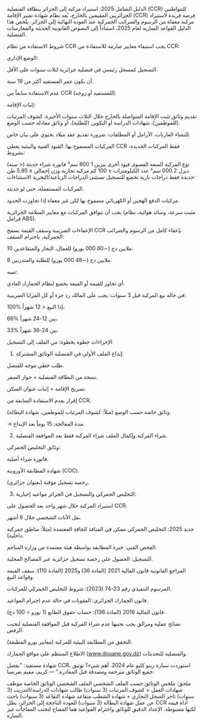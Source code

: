 الدليل الشامل 2025: استيراد مركبة إلى الجزائر ببطاقة القنصلية (CCR)
للمواطنين الجزائريين المقيمين بالخارج، يُعد نظام شهادة تغيير الإقامة (CCR) فرصة فريدة لاستيراد مركبة معفاة من الرسوم والضرائب الجمركية عند العودة النهائية إلى الجزائر. يلخص هذا الدليل القواعد السارية لعام 2025، استناداً إلى النصوص القانونية الحديثة والممارسات القنصلية.

شروط الاستفادة من نظام CCR
يجب استيفاء معايير صارمة للاستفادة من CCR:

الوضع الإداري:

التسجيل كمسجل رئيسي في قنصلية جزائرية لثلاث سنوات على الأقل.

أن يكون عمر المستفيد أكثر من 19 سنة.

عدم الاستفادة سابقاً من CCR (للمستفيد أو زوجه).

إثبات الإقامة:

تقديم وثائق تثبت الإقامة المتواصلة بالخارج خلال الثلاث سنوات الأخيرة: كشوف المرتبات (للموظفين)، شهادات الدراسة أو التكوين (للطلبة)، أو وثائق معادلة حسب الوضع.

للنساء العازبات، الأرامل أو المطلقات: ضرورة تقديم عقد ميلاد يحتوي على بيان خاص.

المركبات المسموح بها: القيود الفنية والبيئية
يغطي CCR فقط المركبات الجديدة، بشروط:

نوع المركبة	السعة القصوى	قيود أخرى
بنزين	1 800 سم³	فاتورة شراء حديثة (< سنة)
ديزل	2 000 سم³	عدد الكيلومترات ≤ 100 كم
مركبة تجارية	وزن إجمالي ≤ 5.95 طن	جديدة فقط
دراجات نارية	تخضع للتسجيل	تستثنى الدراجات الرباعية/البحرية
الاستثناءات:

المركبات المستعملة، حتى لو حديثة.

مركبات الدفع الهجين أو الكهربائي مسموح بها لكن غير معفاة إذا تجاوزت الحدود.

يجب أن تتوافق المركبات مع معايير السلامة الجزائرية (مثبت سرعة، وسائد هوائية، نظام فرامل ABS).

الإعفاءات الضريبية وسقف القيمة
يسمح CCR بإعفاء كامل من الرسوم والضرائب الجمركية، باحترام السقف:

10 ملايين دج (∼60 000 يورو) للعمال، التجار والمتقاعدين.

8 ملايين دج (∼48 000 يورو) للطلبة والمتدربين.

تنبيه:

أي تجاوز للقيمة أو السعة يخضع لنظام الجمارك العادي.

في حالة بيع المركبة قبل 3 سنوات: يجب على المالك رد جزء أو كل المزايا الضريبية:

100% إذا البيع < 12 شهراً،

66% بين 12-24 شهراً،

33% بين 24-36 شهراً.

الإجراءات خطوة بخطوة: من الملف إلى التسجيل
1. إيداع الملف الأولي في القنصلية
الوثائق المشتركة:

طلب خطي موجه للقنصل.

نسخة من البطاقة القنصلية + جواز السفر.

تصريح الإقامة + إثبات عنوان السكن.

إقرار بعدم الاستفادة السابقة من CCR.

وثائق خاصة حسب الوضع (مثلاً: كشوف المرتبات للموظفين، شهادة البطالة).

→ مدة المعالجة: 15 يوماً بعد الإيداع.

2. شراء المركبة وإكمال الملف
شراء المركبة فقط بعد الموافقة القنصلية.

وثائق التخليص الجمركي:

فاتورة شراء أصلية.

شهادة المطابقة الأوروبية (COC).

رخصة تسجيل مؤقتة (بعنوان جزائري).

3. التخليص الجمركي والتسجيل في الجزائر
مواعيد إجبارية:

استيراد المركبة خلال شهر واحد بعد الحصول على CCR.

نقل الأثاث الشخصي خلال 6 أشهر.

جديد 2025: التخليص الجمركي ممكن في المنافذ الجافة المعتمدة (مثلاً: مناطق جمركية داخلية).

الفحص الفني: خبرة المطابقة بواسطة هيئة معتمدة من وزارة المناجم.

التسجيل: الحصول على رخصة تسجيل جزائرية عبر المصالح المحلية.

المراجع القانونية
قانون المالية 2021 (المادة 36) و2025 (المادة 110): سقف القيمة وقواعد البيع.

المرسوم التنفيذي رقم 23-74 (2023): شروط التخليص الجمركي للمركبات.

قانون الجمارك الجزائري: العقوبات في حالة عدم احترام المواعيد.

قانون المالية 2016 (المادة 136): حساب حقوق الطابع (1 يورو = 100 دج).

نصائح عملية ومزالق يجب تجنبها
عدم شراء المركبة قبل الموافقة القنصلية لتجنب الرفض.

التحقق من المطابقة البيئية للمركبة (معايير يورو المطبقة).

الاطلاع المنتظم على مواقع الجمارك (www.douane.gov.dz) والقنصلية للتحديثات.

شهادة مستفيد:
"بفضل CCR، استوردت سيارة رينو كليو عام 2024. أهم شيء؟ توثيق جميع الوثائق مترجمة ومصدقة قبل المغادرة." — كريم، مقيم بفرنسا.

ملحق: ملخص الوثائق حسب الملف الشخصي
الملف الشخصي	الوثائق الخاصة
موظف	شهادات العمل + كشوف المرتبات (3 سنوات)
طالب	شهادات الدراسة/التدريب (3 سنوات)
تاجر	السجل التجاري + شهادة الشطب
متقاعد	شهادة التقاعد (3 سنوات)
باحث عن عمل	شهادة البطالة (3 سنوات)
للعودة الناجحة إلى الجزائر، يظل CCR أداة قيمة لكنها مضبوطة. الإعداد الدقيق للوثائق واحترام المواعيد هما المفتاح لتجنب المفاجآت غير السارة.

